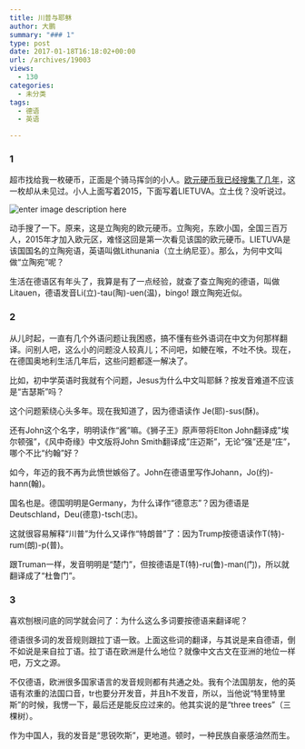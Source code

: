 ```yaml
---
title: 川普与耶稣
author: 大鹏
summary: "### 1"
type: post
date: 2017-01-18T16:18:02+00:00
url: /archives/19003
views:
  - 130
categories:
  - 未分类
tags:
  - 德语
  - 英语

---
```

### 1

超市找给我一枚硬币，正面是个骑马挥剑的小人。[欧元硬币我已经搜集了几年][1]，这一枚却从未见过。小人上面写着2015，下面写着LIETUVA。立土伐？没听说过。

![enter image description here][2]

动手搜了一下。原来，这是立陶宛的欧元硬币。立陶宛，东欧小国，全国三百万人，2015年才加入欧元区，难怪这回是第一次看见该国的欧元硬币。LIETUVA是该国国名的立陶宛语，英语叫做Lithunania（立土纳尼亚）。那么，为何中文叫做“立陶宛”呢？

生活在德语区有年头了，我算是有了一点经验，就查了查立陶宛的德语，叫做Litauen，德语发音Li(立)-tau(陶)-uen(温)，bingo! 跟立陶宛近似。

### 2

从儿时起，一直有几个外语问题让我困惑，搞不懂有些外语词在中文为何那样翻译。问别人吧，这么小的问题没人较真儿；不问吧，如鲠在喉，不吐不快。现在，在德国奥地利生活几年后，这些问题都逐一解决了。

比如，初中学英语时我就有个问题，Jesus为什么中文叫耶稣？按发音难道不应该是“吉瑟斯”吗？

这个问题萦绕心头多年。现在我知道了，因为德语读作 Je(耶)-sus(酥)。

还有John这个名字，明明读作“酱”嘛。《狮子王》原声带将Elton John翻译成&#8221;埃尔顿强&#8221;，《风中奇缘》中文版将John Smith翻译成&#8221;庄迈斯&#8221;，无论“强”还是“庄”，哪个不比“约翰”好？

如今，年迈的我不再为此愤世嫉俗了。John在德语里写作Johann，Jo(约)-hann(翰)。

国名也是。德国明明是Germany，为什么译作“德意志”？因为德语是Deutschland，Deu(德意)-tsch(志)。

这就很容易解释“川普”为什么又译作“特朗普”了：因为Trump按德语读作T(特)-rum(朗)-p(普)。

跟Truman一样，发音明明是“楚门”，但按德语是T(特)-ru(鲁)-man(门)，所以就翻译成了“杜鲁门”。

### 3

喜欢刨根问底的同学就会问了：为什么这么多词要按德语来翻译呢？

德语很多词的发音规则跟拉丁语一致。上面这些词的翻译，与其说是来自德语，倒不如说是来自拉丁语。拉丁语在欧洲是什么地位？就像中文古文在亚洲的地位一样吧，万文之源。

不仅德语，欧洲很多国家语言的发音规则都有共通之处。我有个法国朋友，他的英语有浓重的法国口音，tr也要分开发音，并且h不发音，所以，当他说“特里特里斯”的时候，我愣一下，最后还是能反应过来的。他其实说的是“three trees”（三棵树）。

作为中国人，我的发音是“思锐吹斯”，更地道。顿时，一种民族自豪感油然而生。

 [1]: http://pzhao.org/archives/15316
 [2]: http://pzhao.org/wp-content/uploads/2017/01/N22978_2_eur_aversas.jpg
